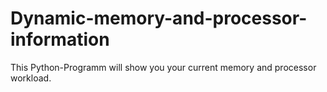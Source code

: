 # Dynamic-memory-and-processor-information
This Python-Programm will show you your current memory and processor workload.
